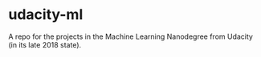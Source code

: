 # udacity-ml
A repo for the projects in the Machine Learning Nanodegree from Udacity (in its late 2018 state).


